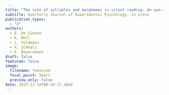 ```yaml
---
title: "The role of syllables and morphemes in silent reading: An eye-tracking study"
subtitle: Quarterly Journal of Experimental Psychology, in press
publication_types:
  - "2"
authors:
  - E. De Simone
  - K. Moll
  - L. Feldmann
  - X. Schmalz
  - E. Beyersmann
draft: false
featured: false
image:
  filename: featured
  focal_point: Smart
  preview_only: false
date: 2022-12-16T00:29:17.404Z
---
```

